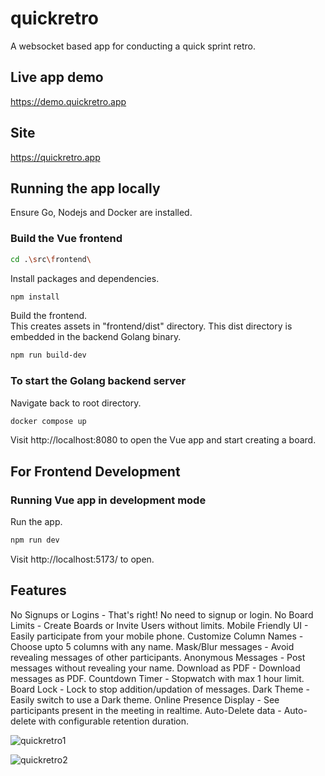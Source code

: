 # quickretro
A websocket based app for conducting a quick sprint retro.

## Live app demo
https://demo.quickretro.app  

## Site
https://quickretro.app 

## Running the app locally
Ensure Go, Nodejs and Docker are installed.  

### Build the Vue frontend
```sh
cd .\src\frontend\
```
Install packages and dependencies.  
```sh
npm install
```
Build the frontend.  
This creates assets in "frontend/dist" directory. This dist directory is embedded in the backend Golang binary.  
```sh
npm run build-dev
```

### To start the Golang backend server
Navigate back to root directory.
```sh
docker compose up
```
Visit http://localhost:8080 to open the Vue app and start creating a board.  

## For Frontend Development
### Running Vue app in development mode
Run the app.  
```sh
npm run dev
```
Visit http://localhost:5173/ to open.  

## Features
No Signups or Logins - That's right! No need to signup or login.
No Board Limits - Create Boards or Invite Users without limits.
Mobile Friendly UI - Easily participate from your mobile phone.
Customize Column Names - Choose upto 5 columns with any name.
Mask/Blur messages - Avoid revealing messages of other participants.
Anonymous Messages - Post messages without revealing your name.
Download as PDF - Download messages as PDF.
Countdown Timer - Stopwatch with max 1 hour limit.
Board Lock - Lock to stop addition/updation of messages.
Dark Theme - Easily switch to use a Dark theme.
Online Presence Display - See participants present in the meeting in realtime.
Auto-Delete data - Auto-delete with configurable retention duration. 

![quickretro1](https://github.com/vijeeshr/quickretro/assets/16733867/020b40d8-5b11-4daf-a2f3-95a0ee17f918)

![quickretro2](https://github.com/vijeeshr/quickretro/assets/16733867/6802b697-362b-4f99-b6da-8b9bc0c3c4ab)

